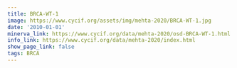 ```yaml
---
title: BRCA-WT-1
image: https://www.cycif.org/assets/img/mehta-2020/BRCA-WT-1.jpg
date: '2010-01-01'
minerva_link: https://www.cycif.org/data/mehta-2020/osd-BRCA-WT-1.html
info_link: https://www.cycif.org/data/mehta-2020/index.html
show_page_link: false
tags: BRCA
---
```

